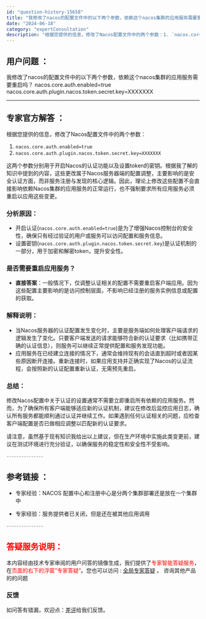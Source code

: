 ```yaml
---
id: "question-history-15658"
title: "我修改了nacos的配置文件中的以下两个参数，依赖这个nacos集群的应用服务需要重启吗？ nacos.c"
date: "2024-06-18"
category: "expertConsultation"
description: "根据您提供的信息，修改了Nacos配置文件中的两个参数：1. `nacos.core.auth.enabled=true`2. `nacos.core.auth.plugin.nacos.token.secret.key=XXXXXXX`这两个参数分别用于开启Nacos的认证功能以及设置token的"
---
```


## 用户问题 ： 
 我修改了nacos的配置文件中的以下两个参数，依赖这个nacos集群的应用服务需要重启吗？ nacos.core.auth.enabled=true nacos.core.auth.plugin.nacos.token.secret.key=XXXXXXX  

---------------
## 专家官方解答 ：

根据您提供的信息，修改了Nacos配置文件中的两个参数：

1. `nacos.core.auth.enabled=true`
2. `nacos.core.auth.plugin.nacos.token.secret.key=XXXXXXX`

这两个参数分别用于开启Nacos的认证功能以及设置token的密钥。根据我了解的知识中提到的内容，这些更改属于Nacos服务器端的配置调整，主要影响的是安全认证方面，而非服务注册与发现的核心逻辑。因此，理论上修改这些配置不会直接影响依赖Nacos集群的应用服务的正常运行，也不强制要求所有应用服务必须重启以应用这些变更。

### 分析原因：
- 开启认证(`nacos.core.auth.enabled=true`)是为了增强Nacos控制台的安全性，确保只有经过验证的用户或服务可以访问配置和服务信息。
- 设置密钥(`nacos.core.auth.plugin.nacos.token.secret.key`)是认证机制的一部分，用于加密和解密token，提升安全性。

### 是否需要重启应用服务？

- **直接答案**：一般情况下，仅调整认证相关的配置不需要重启客户端应用。因为这些配置主要影响的是访问控制层面，不影响已经注册的服务实例信息或配置的获取。
  
### 解释说明：
- 当Nacos服务器的认证配置发生变化时，主要是服务端如何处理客户端请求的逻辑发生了变化。只要客户端发送的请求能够符合新的认证要求（比如携带正确的认证信息），则服务可以继续正常提供配置和服务发现功能。
- 应用服务在已经建立连接的情况下，通常会维持现有的会话直到超时或者因某些原因断开连接。重新连接时，如果应用支持并正确实现了Nacos的认证流程，会按照新的认证配置重新认证，无需预先重启。

### 总结：
修改Nacos配置中关于认证的设置通常不需要立即重启所有依赖的应用服务。然而，为了确保所有客户端能够适应新的认证机制，建议在修改后监控应用日志，确认所有服务都能顺利通过认证并继续工作。如果遇到任何认证相关的问题，应检查客户端配置是否已做相应调整以匹配新的认证要求。

请注意，虽然基于现有知识我给出以上建议，但在生产环境中实施此类变更前，建议在测试环境进行充分验证，以确保服务的稳定性和安全性不受影响。


<font color="#949494">---------------</font> 


## 参考链接 ：

* 专家经验：NACOS 配置中心和注册中心是分两个集群部署还是放在一个集群中 
 
 * 专家经验：服务提供者已关闭，但是还在被其他应用调用 


 <font color="#949494">---------------</font> 
 


## <font color="#FF0000">答疑服务说明：</font> 

本内容经由技术专家审阅的用户问答的镜像生成，我们提供了<font color="#FF0000">专家智能答疑服务</font>，在<font color="#FF0000">页面的右下的浮窗”专家答疑“</font>。您也可以访问 : [全局专家答疑](https://answer.opensource.alibaba.com/docs/intro) 。 咨询其他产品的的问题

### 反馈
如问答有错漏，欢迎点：[差评](https://ai.nacos.io/user/feedbackByEnhancerGradePOJOID?enhancerGradePOJOId=15710)给我们反馈。

